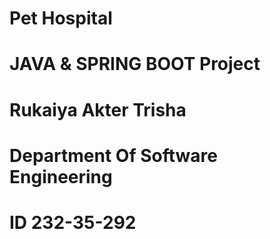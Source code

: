 # Pet Hospital 
# JAVA & SPRING BOOT Project
# Rukaiya Akter Trisha
# Department Of Software Engineering
# ID 232-35-292